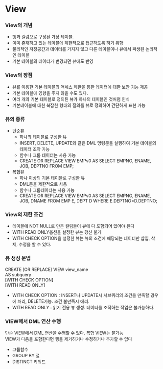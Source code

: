  # View 
 
 ### View의 개념
 - 행과 컬럼으로 구성된 가상 테이블.
 - 이미 존재하고 있는 테이블에 제한적으로 접근하도록 하기 위함
 - 물리적인 저장공간과 데이터를 가지지 않고 다른 테이블이나 뷰에서 파생된 논리적인 테이블
 - 기본 테이블의 데이터가 변경되면 뷰에도 반영
 ### View의 장점
 - 뷰를 이용한 기본 테이블의 액세스 제한을 통한 데이터에 대한 보안 기능 제공
 - 기본 테이블에 영향을 주지 않을 수도 있다.
 - 여러 개의 기본 테이블로 정의된 뷰가 하나의 테이블인 것처럼 인식
 - 기본테이블에 대한 복잡한 형태의 질의를 뷰로 정의하여 간단하게 표현 가능
 ### 뷰의 종류
 - 단순뷰
   - 하나의 테이블로 구성한 뷰
   - INSERT, DELETE, UPDATE와 같은 DML 명령문을 실행하여 기본 테이블의 데이터 조작 가능
   - 함수나 그룹 데이터는 사용 가능
   - CREATE OR REPLACE VIEW EMPv0 AS SELECT EMPNO, ENAME, JOB, DEPTNO FROM EMP;
 - 복합뷰
   - 하나 이상의 기본 테이블로 구성한 뷰
   - DML문을 제한적으로 사용
   - 함수나 그룹데이터는 사용 가능
   - CREATE OR REPLACE VIEW EMPv0 AS SELECT EMPNO, ENAME, JOB, DNAME FROM EMP E, DEPT D WHERE E.DEPTNO=D.DEPTNO;

 ### View의 제한 조건
 - 테이블에 NOT NULL로 만든 컬럼들이 뷰에 다 포함되어 있어야 된다
 - WITH READ ONLY옵션을 설정한 뷰는 갱신 불가
 - WITH CHECK OPTION을 설정한 뷰는 뷰의 조건에 해당되는 데이터만 삽입, 삭제, 수정을 할 수 있다.

 ### 뷰 생성 문법  
CREATE [OR REPLACE] VIEW view_name  
AS subquery  
[WITH CHECK OPTION]  
[WITH READ ONLY]  
  
 - WITH CHECK OPTION : INSERT나 UPDATE시 서브쿼리의 조건을 만족할 경우에 처리, DELETE가능. 조건 불만족시 에러.
 - WITH READ ONLY : 읽기 전용 뷰 생성. 데이터를 조작하는 작업은 불가능하다.

 ### VIEW에서 DML 연산 수행  
단순 VIEW에서 DML 연산을 수행할 수 있다. 복합 VIEW는 불가능  
 VIEW가 다음을 포함한다면 행을 제거하거나 수정하거나 추가할 수 없다  
 - 그룹함수
 - GROUP BY 절
 - DISTINCT 키워드




